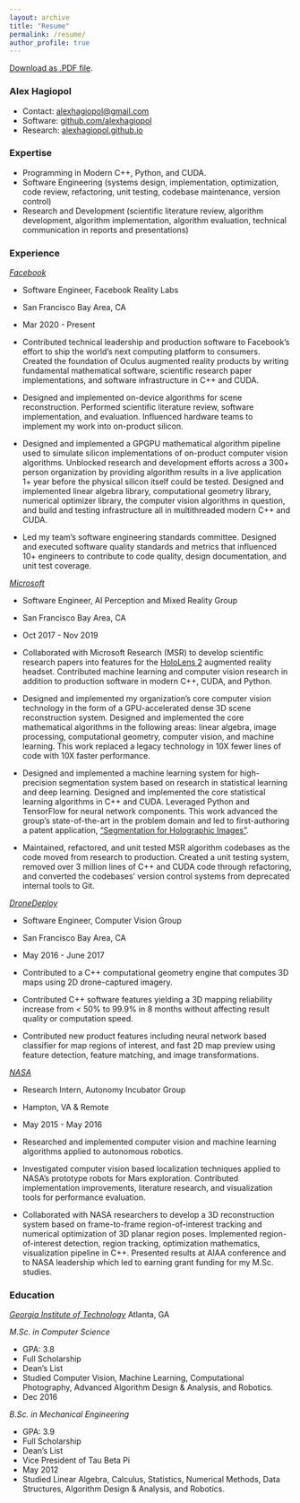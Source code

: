 ```yaml
---
layout: archive
title: "Resume"
permalink: /resume/
author_profile: true
---
```


[Download as .PDF file](/content/resume.pdf).

### Alex Hagiopol

* Contact: [alexhagiopol@gmail.com](mailto:alexhagiopol@gmail.com)
* Software: [github.com/alexhagiopol](https://github.com/alexhagiopol)
* Research: [alexhagiopol.github.io](https://alexhagiopol.github.io)

### Expertise

* Programming in Modern C++, Python, and CUDA. 
* Software Engineering (systems design, implementation, optimization, code review, refactoring, unit testing, codebase maintenance, version control)
* Research and Development (scientific literature review, algorithm development, algorithm implementation, algorithm evaluation, technical communication in reports and presentations)

### Experience

*[Facebook](tech.fb.com/ar-vr/)*                  	                
* Software Engineer, Facebook Reality Labs                             
* San Francisco Bay Area, CA
* Mar 2020 - Present

* Contributed technical leadership and production software to Facebook’s effort to ship the world’s next computing platform to consumers. Created the foundation of Oculus augmented reality products by writing fundamental mathematical software, scientific research paper implementations, and software infrastructure in C++ and CUDA. 
* Designed and implemented on-device algorithms for scene reconstruction. Performed scientific literature review, software implementation, and evaluation. Influenced hardware teams to implement my work into on-product silicon.
* Designed and implemented a GPGPU mathematical algorithm pipeline used to simulate silicon implementations of on-product computer vision algorithms. Unblocked research and development efforts across a 300+ person organization by providing algorithm results in a live application 1+ year before the physical silicon itself could be tested. Designed and implemented linear algebra library, computational geometry library, numerical optimizer library, the computer vision algorithms in question, and build and testing infrastructure all in multithreaded modern C++ and CUDA.
* Led my team’s software engineering standards committee. Designed and executed software quality standards and metrics that influenced 10+ engineers to contribute to code quality, design documentation, and unit test coverage.

*[Microsoft](microsoft.com/en-us/mixed-reality)*                     
* Software Engineer, AI Perception and Mixed Reality Group                  
* San Francisco Bay Area, CA
* Oct 2017 - Nov 2019

* Collaborated with Microsoft Research (MSR) to develop scientific research papers into features for the [HoloLens 2](https://www.microsoft.com/en-us/hololens/buy) augmented reality headset. Contributed machine learning and computer vision research in addition to production software in modern C++, CUDA, and Python.
* Designed and implemented my organization’s core computer vision technology in the form of a GPU-accelerated dense 3D scene reconstruction system. Designed and implemented the core mathematical algorithms in the following areas: linear algebra, image processing, computational geometry, computer vision, and machine learning. This work replaced a legacy technology in 10X fewer lines of code with 10X faster performance.
* Designed and implemented a machine learning system for high-precision segmentation system based on research in statistical learning and deep learning. Designed and implemented the core statistical learning algorithms in C++ and CUDA. Leveraged Python and TensorFlow for neural network components. This work advanced the group’s state-of-the-art in the problem domain and led to first-authoring a patent application, [“Segmentation for Holographic Images”](https://alexhagiopol.github.io/posts/2020/11/segmentation-for-holographic-images/).
* Maintained, refactored, and unit tested MSR algorithm codebases as the code moved from research to production. Created a unit testing system, removed over 3 million lines of C++ and CUDA code through refactoring, and converted the codebases’ version control systems from deprecated internal tools to Git.

*[DroneDeploy](dronedeploy.com)*                                    
* Software Engineer, Computer Vision Group                                  
* San Francisco Bay Area, CA          
* May 2016 - June 2017

* Contributed to a C++ computational geometry engine that computes 3D maps using 2D drone-captured imagery.
* Contributed C++ software features yielding a 3D mapping reliability increase from < 50% to 99.9% in 8 months without affecting result quality or computation speed.
* Contributed new product features including neural network based classifier for map regions of interest, and fast 2D map preview using feature detection, feature matching, and image transformations.

*[NASA](nasa.gov)*                          
* Research Intern, Autonomy Incubator Group                
* Hampton, VA & Remote
* May 2015 - May 2016

* Researched and implemented computer vision and machine learning algorithms applied to autonomous robotics.
* Investigated computer vision based localization techniques applied to NASA’s prototype robots for Mars exploration. Contributed implementation improvements, literature research, and visualization tools for performance evaluation.
* Collaborated with NASA researchers to develop a 3D reconstruction system based on frame-to-frame region-of-interest tracking and numerical optimization of 3D planar region poses. Implemented region-of-interest detection, region tracking, optimization mathematics, visualization pipeline in C++. Presented results at AIAA conference and to NASA leadership which led to earning grant funding for my M.Sc. studies.

### Education
*[Georgia Institute of Technology](cc.gatech.edu)*
Atlanta, GA

*M.Sc. in Computer Science*
* GPA: 3.8
* Full Scholarship
* Dean’s List
* Studied Computer Vision, Machine Learning, Computational Photography, Advanced Algorithm Design & Analysis, and Robotics.
* Dec 2016

*B.Sc. in Mechanical Engineering*
* GPA: 3.9
* Full Scholarship
* Dean’s List
* Vice President of Tau Beta Pi
* May 2012
* Studied Linear Algebra, Calculus, Statistics, Numerical Methods, Data Structures, Algorithm Design & Analysis, and Robotics.
